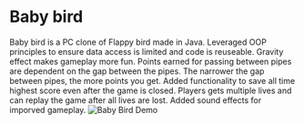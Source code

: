# Baby bird
Baby bird is a PC clone of Flappy bird made in Java. Leveraged OOP principles to ensure data access is limited and code is reuseable. Gravity effect makes gameplay more fun. Points earned for passing between pipes are dependent on the gap between the pipes. The narrower the gap between pipes, the more points you get. Added functionality to save all time highest score even after the game is closed. Players gets multiple lives and can replay the game after all lives are lost. Added sound effects for imporved gameplay. 
![Baby Bird Demo](babybirddemo.gif)

